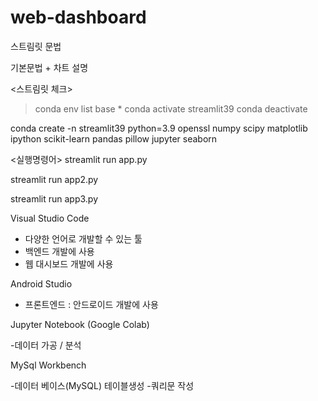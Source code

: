 # web-dashboard
스트림릿 문법

기본문법 + 차트 설명

<스트림릿 체크>
>conda env list
base  *
> conda activate streamlit39
> conda deactivate

conda create -n streamlit39 python=3.9 openssl numpy scipy matplotlib ipython scikit-learn pandas pillow jupyter seaborn

<실행명령어>
streamlit run app.py

streamlit run app2.py

streamlit run app3.py

Visual Studio Code

- 다양한 언어로 개발할 수 있는 툴
- 백엔드 개발에 사용
- 웹 대시보드 개발에 사용 


Android Studio

- 프론트엔드 : 안드로이드 개발에 사용


Jupyter Notebook (Google Colab)

-데이터 가공 / 분석 


MySql Workbench

-데이터 베이스(MySQL) 테이블생성
-쿼리문 작성 

